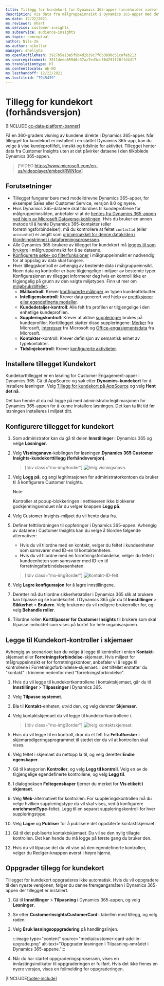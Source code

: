 ```yaml
---
title: Tillegg for kundekort for Dynamics 365-apper (inneholder video)
description: Vis data fra målgruppeinnsikt i Dynamics 365-apper med dette tillegget.
ms.date: 12/22/2021
ms.reviewer: mhart
ms.service: customer-insights
ms.subservice: audience-insights
ms.topic: conceptual
author: Nils-2m
ms.author: nikeller
manager: shellyha
ms.openlocfilehash: 3927b5a13a5f9b4d2b39c7f0b389bc51cafeb213
ms.sourcegitcommit: 3811dede65946c37aa7ed3cc364251f20ffd4d17
ms.translationtype: HT
ms.contentlocale: nb-NO
ms.lasthandoff: 12/22/2021
ms.locfileid: "7945439"
---
```

# <a name="customer-card-add-in-preview"></a>Tillegg for kundekort (forhåndsversjon)

[!INCLUDE [cc-data-platform-banner](../includes/cc-data-platform-banner.md)]

Få en 360-graders visning av kundene direkte i Dynamics 365-apper. Når tillegget for kundekort er installert i en støttet Dynamics 365-app, kan du velge å vise kundeprofilfelt, innsikt og tidslinje for aktivitet. Tillegget henter data fra Customer Insights uten at det påvirker dataene i den tilkoblede Dynamics 365-appen.

> [!VIDEO https://www.microsoft.com/en-us/videoplayer/embed/RWN1qv]

## <a name="prerequisites"></a>Forutsetninger

- Tillegget fungerer bare med modelldrevne Dynamics 365-apper, for eksempel Sales eller Customer Service, versjon 9.0 og nyere.
- Hvis Dynamics 365-dataene skal tilordnes til kundeprofilene for målgruppeinnsikten, anbefaler vi at de [hentes fra Dynamics 365-appen ved hjelp av Microsoft Dataverse-koblingen](connect-power-query.md). Hvis du bruker en annen metode til å hente Dynamics 365-kontakter (eller forretningsforbindelser), må du kontrollere at feltet `contactid` (eller `accountid`) er angitt som [primærnøkkel for denne datakilden i tilordningstrinnet i dataforeningsprosessen](map-entities.md#select-primary-key-and-semantic-type-for-attributes). 
- Alle Dynamics 365-brukere av tillegget for kundekort må [legges til som brukere](permissions.md) i målgruppeinnsikt for å se dataene.
- [Konfigurerte søke- og filterfunksjoner](search-filter-index.md) i målgruppeinnsikt er nødvendig for at oppslag av data skal fungere.
- Hver tilleggskontroll er avhengig av bestemte data i målgruppeinnsikt. Noen data og kontroller er bare tilgjengelige i miljøer av bestemte typer. Konfigurasjonen av tillegget informerer deg hvis en kontroll ikke er tilgjengelig på grunn av den valgte miljøtypen. Finn ut mer om [miljøbrukstilfeller](work-with-business-accounts.md).
  - **Målkontroll**: Krever [konfigurerte målinger](measures.md) av typen kundeattributter.
  - **Intelligenskontroll**: Krever data generert ved hjelp av [prediksjoner eller egendefinerte modeller](predictions-overview.md).
  - **Kundedetaljer-kontroll**: Alle felt fra profilen er tilgjengelige i den enhetlige kundeprofilen.
  - **Suppleringskontroll**: Krever at aktive [suppleringer](enrichment-hub.md) brukes på kundeprofiler. Korttillegget støtter disse suppleringene: [Merker](enrichment-microsoft.md) fra Microsoft, [Interesser](enrichment-microsoft.md) fra Microsoft og [Office-engasjementsdata](enrichment-office.md) fra Microsoft.
  - **Kontakter**-kontroll: Krever definisjon av semantisk enhet av typekontakter.
  - **Tidslinjekontroll**: Krever [konfigurerte aktiviteter](activities.md).

## <a name="install-the-customer-card-add-in"></a>Installere tillegget Kundekort

Kundekorttillegget er en løsning for Customer Engagement-apper i Dynamics 365. Gå til AppSource og søk etter **Dynamics-kundekort** for å installere løsningen. Velg [Tillegg for kundekort på AppSource](https://appsource.microsoft.com/product/dynamics-365/mscrm.dynamics_365_customer_insights_customer_card_addin?tab=Overview) og velg **Hent det nå**.

Det kan hende at du må logge på med administratorlegitimasjonen for Dynamics 365-appen for å kunne installere løsningen. Det kan ta litt tid før løsningen installeres i miljøet ditt.

## <a name="configure-the-customer-card-add-in"></a>Konfigurere tillegget for kundekort

1. Som administrator kan du gå til delen **Innstillinger** i Dynamics 365 og velge **Løsninger**.

1. Velg **Visningsnavn**-koblingen for løsningen **Dynamics 365 Customer Insights-kundekorttillegg (forhåndsversjon)**.

   > [!div class="mx-imgBorder"]
   > ![Velg visningsnavn.](media/select-display-name.png "Velg visningsnavn.")

1. Velg **Logg på**, og angi legitimasjonen for administratorkontoen du bruker til å konfigurere Customer Insights.

   > [!NOTE]
   > Kontroller at popup-blokkeringen i nettleseren ikke blokkerer godkjenningsvinduet når du velger knappen **Logg på**.

1. Velg Customer Insights-miljøet du vil hente data fra.

1. Definer felttilordningen til oppføringer i Dynamics 365-appen. Avhengig av dataene i Customer Insights kan du velge å tilordne følgende alternativer:
   - Hvis du vil tilordne med en kontakt, velger du feltet i kundeenheten som samsvarer med ID-en til kontaktenheten.
   - Hvis du vil tilordne med en forretningsforbindelse, velger du feltet i kundeenheten som samsvarer med ID-en til forretningsforbindelsesenheten.

   > [!div class="mx-imgBorder"]
   > ![Kontakt-ID-felt.](media/contact-id-field.png "Kontakt-ID-felt.")

1. Velg **Lagre konfigurasjon** for å lagre innstillingene.

1. Deretter må du tilordne sikkerhetsroller i Dynamics 365 slik at brukere kan tilpasse og se kundekortet. I Dynamics 365 går du til **Innstillinger** > **Sikkerhet** > **Brukere**. Velg brukerne du vil redigere brukerroller for, og velg **Behandle roller**.

1. Tilordne rollen **Korttilpasser for Customer Insights** til brukere som skal tilpasse innholdet som vises på kortet for hele organisasjonen.

## <a name="add-customer-card-controls-to-forms"></a>Legge til Kundekort-kontroller i skjemaer

Avhengig av scenarioet kan du velge å legge til kontroller i enten **Kontakt**-skjemaet eller **Forretningsforbindelse**-skjemaet. Hvis miljøet for målgruppeinnsikt er for forretningskontoer, anbefaler vi å legge til kontrollene i Forretningsforbindelse-skjemaet. I det tilfellet erstatter du "kontakt" i trinnene nedenfor med "forretningsforbindelse".

1. Hvis du vil legge til kundekortkontrollene i kontaktskjemaet, går du til **Innstillinger** > **Tilpassinger** i Dynamics 365.

1. Velg **Tilpasse systemet**.

1. Bla til **Kontakt**-enheten, utvid den, og velg deretter **Skjemaer**.

1. Velg kontaktskjemaet du vil legge til kundekortkontrollene i.

    > [!div class="mx-imgBorder"]
    > ![Velg kontaktskjemaet.](media/contact-active-forms.png "Velg kontaktskjemaet.")

1. Hvis du vil legge til en kontroll, drar du et felt fra **Feltutforsker** i skjemaredigeringsprogrammet til stedet der du vil at kontrollen skal vises.

1. Velg feltet i skjemaet du nettopp la til, og velg deretter **Endre egenskaper**.

1. Gå til kategorien **Kontroller**, og velg **Legg til kontroll**. Velg en av de tilgjengelige egendefinerte kontrollene, og velg **Legg til**.

1. I dialogboksen **Feltegenskaper** fjerner du merket for **Vis etikett i skjemaet**.

1. Velg **Web**-alternativet for kontrollen. For suppleringskontrollen må du velge hvilken suppleringstype du vil skal vises, ved å konfigurere **enrichmentType**-feltet. Legg til en separat suppleringskontroll for hver suppleringstype.

1. Velg **Lagre** og **Publiser** for å publisere det oppdaterte kontaktskjemaet.

1. Gå til det publiserte kontaktskjemaet. Du vil se den nylig tillagte kontrollen. Det kan hende du må logge på første gang du bruker den.

1. Hvis du vil tilpasse det du vil vise på den egendefinerte kontrollen, velger du Rediger-knappen øverst i høyre hjørne.

## <a name="upgrade-customer-card-add-in"></a>Oppgrader tillegg for kundekort

Tillegget for kundekort oppgraderes ikke automatisk. Hvis du vil oppgradere til den nyeste versjonen, følger du denne fremgangsmåten i Dynamics 365-appen der tillegget er installert.

1. Gå til **Innstillinger** > **Tilpasning** i Dynamics 365-appen, og velg **Løsninger**.

1. Se etter **CustomerInsightsCustomerCard** i tabellen med tillegg, og velg raden.

1. Velg **Bruk løsningsoppgradering** på handlingslinjen.

   :::image type="content" source="media/customer-card-add-in-upgrade.png" alt-text="Oppgrader løsningen i Tilpasning-området i Dynamics 365-appene.":::

1. Når du har startet oppgraderingsprosessen, vises en innlastingsindikator til oppgraderingen er fullført. Hvis det ikke finnes en nyere versjon, vises en feilmelding for oppgraderingen.


[!INCLUDE[footer-include](../includes/footer-banner.md)]
